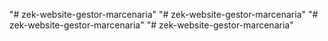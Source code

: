 "# zek-website-gestor-marcenaria" 
"# zek-website-gestor-marcenaria" 
"# zek-website-gestor-marcenaria" 
"# zek-website-gestor-marcenaria" 
